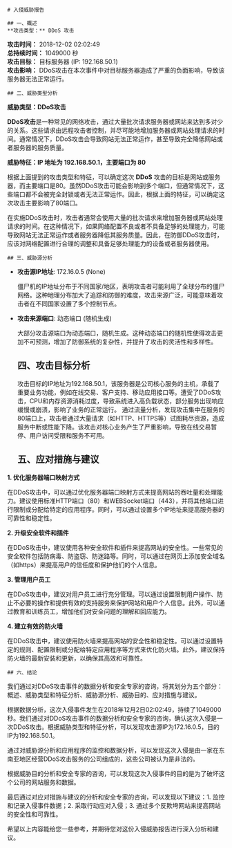 
    # 入侵威胁报告

    ## 一、概述
    **攻击类型：** DDoS 攻击  
**攻击时间：** 2018-12-02 02:02:49  
**总持续时间：** 1049000 秒  
**攻击目标：** 目标服务器 (IP: 192.168.50.1)  
**攻击影响：** DDoS攻击在本次事件中对目标服务器造成了严重的负面影响，导致该服务器无法正常运行。

    ## 二、威胁类型分析
    
**威胁类型：DDoS攻击**

**DDoS攻击**是一种常见的网络攻击，通过大量批次请求服务器或网站来达到多对少的关系。这些请求由远程攻击者控制，并尽可能地增加服务器或网站处理请求的时间。通常情况下，DDoS攻击会导致网站无法正常运作，甚至导致完全降低网站或者服务器的服务质量。

**威胁特征：IP 地址为 192.168.50.1，主要端口为 80**

根据上面提到的攻击类型和特征，可以确定这次 **DDoS** 攻击的目标是网站或服务器，而主要端口是80。虽然DDoS攻击可能会影响到多个端口，但通常情况下，这些端口都不会被完全封锁或者无法正常运作。因此，根据上面的特征，可以确定这次攻击主要影响了80端口。

在实施DDoS攻击时，攻击者通常会使用大量的批次请求来增加服务器或网站处理请求的时间。在这种情况下，如果网络配置不良或者不具备足够的处理能力，可能导致网站无法正常运作或者服务器降低其服务质量。因此，在防御DDoS攻击时，应该对网络配置进行合理的调整和具备足够处理能力的设备或者服务器使用。

    ## 三、威胁源分析
    
- **攻击源IP地址**: 172.16.0.5 (None)

  僵尸机的IP地址分布于不同国家/地区，表明攻击者可能利用了全球分布的僵尸网络。这种地理分布加大了追踪和防御的难度，攻击来源广泛，可能意味着攻击者在不同国家设置了多个控制节点。

- **攻击来源端口**: 动态端口 (随机生成)

  大部分攻击源端口为动态端口，随机生成。这种动态端口的随机性使得攻击更加不可预测，增加了防御系统的复杂性，并提升了攻击的灵活性和多样性。


    ## 四、攻击目标分析
    攻击目标的IP地址为192.168.50.1，该服务器是公司核心服务的主机，承载了重要业务功能，例如在线交易、客户支持、移动应用接口等。遭受了DDoS攻击，CPU和内存资源消耗过度，导致系统进入高负载状态，部分服务出现响应缓慢或崩溃，影响了业务的正常运行。
通过流量分析，发现攻击集中在服务的80端口上，攻击者通过大量请求（如HTTP、HTTPS等）试图耗尽资源，造成服务中断或性能下降。该攻击对核心业务产生了严重影响，导致在线交易暂停、用户访问受限和服务不可用。


    ## 五、应对措施与建议
    
**1. 优化服务器端口映射方式**

在DDoS攻击中，可以通过优化服务器端口映射方式来提高网站的吞吐量和处理能力。建议使用标准HTTP端口（80）和WEBSocket端口（443），并将其他端口进行限制或分配给特定的应用程序。同时，可以通过设置多个IP地址来提高服务器的可靠性和稳定性。

**2. 升级安全软件和插件**

在DDoS攻击中，建议使用各种安全软件和插件来提高网站的安全性。一些常见的安全软件包括防病毒、防盗窃、防迷路等。同时，可以通过在网页上添加安全域名（如https）来提高用户的信任度和保护他们的个人信息。

**3. 管理用户员工**

在DDoS攻击中，建议对用户员工进行充分管理。可以通过设置限制用户操作、防止不必要的操作和提供有效的支持服务来保护网站和用户个人信息。此外，可以通过教育和训练员工，增加他们对安全问题的理解和回应能力。

**4. 建立有效的防火墙**

在DDoS攻击中，建议使用防火墙来提高网站的安全性和稳定性。可以通过设置特定的规则、配置限制或分配给特定应用程序等方式来优化防火墙。此外，建议保持防火墙的最新安装和更新，以确保其高效和可靠性。


    ## 六、结论
    
我们通过对DDoS攻击事件的数据分析和安全专家的咨询，将其划分为五个部分：概述、威胁类型和特征分析、威胁源分析、威胁目的、应对措施与建议。

根据数据分析，这次入侵事件发生在2018年12月2日02:02:49，持续了1049000秒。我们通过对DDoS攻击事件的数据分析和安全专家的咨询，确认这次入侵是一次DDoS攻击。根据威胁类型和特征分析，可以发现攻击源IP为172.16.0.5，目的IP为192.168.50.1。

通过对威胁源分析和应用程序的监控和数据分析，可以发现这次入侵是由一家在东南亚地区经营DDoS攻击服务的公司组成的，这些公司被认为是非法的。

根据威胁目的分析和安全专家的咨询，可以发现这次入侵事件的目的是为了破坏这个公司的网站服务和数据。

最后通过对应对措施与建议的分析和安全专家的咨询，可以发现以下建议：1. 监控和记录入侵事件数据；2. 采取行动应对入侵；3. 通过多个反欺垮网站来提高网站的安全性和可靠性。

希望以上内容能给您一些参考，并期待您对这份入侵威胁报告进行深入分析和建议。
    